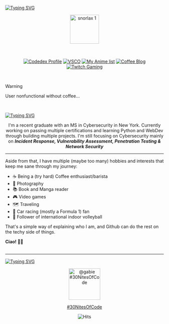 [![Typing SVG](https://readme-typing-svg.demolab.com?font=Silkscreen&size=55&pause=800&color=29738e&center=true&random=false&width=1081&height=101&lines=Hello%2C+I'm+Gabie!+%F0%9F%91%8B%F0%9F%8F%BB;Aspiring+Cybersecurity+Pro+%F0%9F%91%A9%F0%9F%8F%BB%E2%80%8D%F0%9F%92%BB)](https://git.io/typing-svg)

<!-- SNORLAX -->

<div align="center">
  <img src="https://github.com/gabie-uy/gabie-uy/assets/67624149/0d46fccd-7a59-4427-9591-02ffafbccc56" alt="snorlax 1" width="92">
</div>
<br><br>

<!-- BUTTONS -->

<div align="center">

  [![Codedex Profile](https://img.shields.io/badge/Codedex_Profile-29738e)](https://www.codedex.io/@gabie-uy)
  [![VSCO](https://img.shields.io/badge/VSCO_Photography_Profile-5f96aa)](https://vsco.co/gabie-uy/gallery)
  [![My Anime list](https://img.shields.io/badge/My_Anime_List-f1e5d7)](https://myanimelist.net/animelist/gabie-uy?status=2)
  [![Coffee Blog](https://img.shields.io/badge/Coffee_Blog-cec1b8)]()
  [![Twitch Gaming](https://img.shields.io/badge/Twitch_Gaming-7f6f62)](https://www.twitch.tv/gabie-uy11)
  
</div>

<!-- CONTENT WARNING -->

<br>

> [!WARNING]
> User nonfunctional without coffee...
<br>

<!-- ABOUT ME -->

[![Typing SVG](https://readme-typing-svg.demolab.com?font=Silkscreen&size=45&pause=400&color=29738E&random=false&width=1081&height=61&lines=About+Me)](https://git.io/typing-svg)

<p align="center">
  I'm a recent graduate with an MS in Cybersecurity in New York. Currently working on passing multiple certifications and learning Python and WebDev through building multiple projects. I'm still focusing on Cybersecurity mainly on <b><i>Incident Response, Vulnerability Assessment, Penetration Testing & Network Security</i></b>
</p>

-----

Aside from that, I have multiple (maybe too many) hobbies and interests that keep me sane through my journey:

 - ☕ Being a (try hard) Coffee enthusiast/barista
 - 📸 Photography
 - 📚 Book and Manga reader
- 🎮 Video games
- 🗺 Traveling
- 🏁 Car racing (mostly a Formula 1) fan
- 🏐 Follower of international indoor volleyball

That's a simple way of explaining who I am, and Github can do the rest on the techy side of things.

**Ciao! 👋🏻** 
<br><br>

-----

<!-- MEET BELLA -->

[![Typing SVG](https://readme-typing-svg.demolab.com?font=Silkscreen&size=30&pause=800&color=CEC1B8&center=true&random=false&width=1080&height=40&lines=Meet+Bella)](https://git.io/typing-svg) 

<div align="center">  
  <img src="https://www.codedex.io/api/petStatus?user=gabie" alt="@gabie #30NitesOfCode" width="100" height="100">
  
  <a href="https://www.codedex.io/@gabie/30-nites-of-code">#30NitesOfCode</a>
    <br>
</div>

<div align="center">
  <img src="https://hits.sh/github.com/gabie/gabie.svg?label=Visitors&color=f1e5d7&labelColor=29738e" alt="Hits">  
</div>
